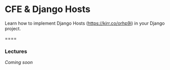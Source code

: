 # CFE & Django Hosts

Learn how to implement Django Hosts (https://kirr.co/orhp9i) in your Django project.

====
### Lectures

*Coming soon*
